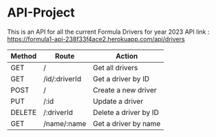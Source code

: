 # API-Project

This is an API for all the current Formula Drivers for year 2023
API link : https://formula1-api-238f33f4ace2.herokuapp.com/api/drivers

| Method | Route         | Action                |
| ------ | ------------- | --------------------- |
| GET    | /             | Get all drivers       |
| GET    | /id/:driverId | Get a driver by ID    |
| POST   | /             | Create a new driver   |
| PUT    | /:id          | Update a driver       |
| DELETE | /:driverId    | Delete a driver by ID |
| GET    | /name/:name   | Get a driver by name  |
